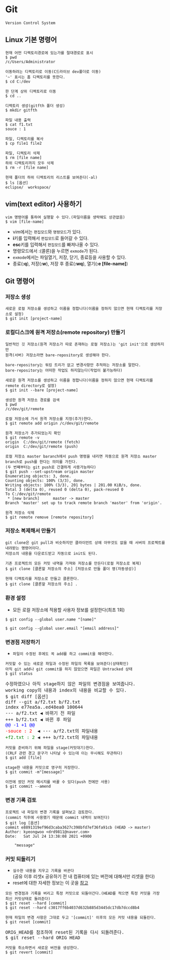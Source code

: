 # Git
``` 
Version Control System
```
## Linux 기본 명령어
```text
현재 어떤 디렉토리경로에 있는가를 절대경로로 표시
$ pwd
/c/Users/Administrator
```
```text
이동하려는 디렉토리로 이동(C드라이브 dev폴더로 이동)
'~' 표시는 홈 디렉토리를 뜻한다.
$ cd C:/dev
```
```text
한 단계 상위 디렉토리로 이동
$ cd ..
```
```text
디렉토리 생성(gitfth 폴더 생성)
$ mkdir gitfth
```
```text
파일 내용 출력
$ cat f1.txt
souce : 1
```
```text
파일, 디렉토리를 복사
$ cp file1 file2
```
```text
파일, 디렉토리 삭제
$ rm [file name]
하위 디렉토리까지 모두 삭제
$ rm -r [file name]
```
```text
현재 폴더의 하위 디렉토리의 리스트를 보여준다(-al)
$ ls [옵션]
eclipse/  workspace/
```

## vim(text editor) 사용하기
```text
vim 명령어를 통하여 실행할 수 있다.(파일이름을 생략해도 상관없음)
$ vim [file-name]
```
* vim에서는 `편집모드`와 `명령모드`가 있다.
* **i**키를 입력해서 `편집모드`로 들어갈 수 있다.
* **esc**키를 입력해서 `편집모드`를 빠져나올 수 있다.
* 명령모드에서 :(콜론)을 누르면 `exmode`가 된다.
* `exmode`에서는 파일열기, 저장, 닫기, 종료등을 사용할 수 있다.
* 종료(**:q**), 저장(**:w**), 저장 후 종료(**:wq**), 열기(**:e [file-name]**)
## Git 명령어
### 저장소 생성
```text
새로운 로컬 저장소를 생성하고 이름을 정합니다(이름을 정하지 않으면 현재 디렉토리를 저장소로 설정)
$ git init [project-name]
```
### 로컬디스크에 원격 저장소(remote repository) 만들기
```text
일반적인 깃 저장소(원격 저장소가 따로 존재하는 로컬 저장소)는 'git init'으로 생성하지만 
원격(서버) 저장소라면 bare-repository로 생성해야 한다. 

bare-repository는 워킹 트리가 없고 변경사항만 추적하는 저장소를 말한다.
bare-repository는 어떠한 작업도 하지않는다(작업이 불가능하다)
```
```text
새로운 원격 저장소를 생성하고 이름을 정합니다(이름을 정하지 않으면 현재 디렉토리를 remote directory로 설정)
$ git init --bare [project-name] 

생성한 원격 저장소 경로를 검색
$ pwd
/c/dev/git/remote

로컬 저장소에 가서 원격 저장소를 지정(추가)한다.
$ git remote add origin /c/dev/git/remote

원격 저장소가 추가되었는지 확인
$ git remote -v
origin  C:/dev/git/remote (fetch)
origin  C:/dev/git/remote (push)

로컬 저장소 master baranch에서 push 명령을 내리면 자동으로 원격 저장소 master branch로 push를 한다는 의미를 가진다.
(두 번째부터는 git push로 간결하게 사용가능하다)
$ git push --set-upstream origin master
Enumerating objects: 3, done.
Counting objects: 100% (3/3), done.
Writing objects: 100% (3/3), 201 bytes | 201.00 KiB/s, done.
Total 3 (delta 0), reused 0 (delta 0), pack-reused 0
To C:/dev/git/remote
 * [new branch]      master -> master
Branch 'master' set up to track remote branch 'master' from 'origin'.

원격 저장소 삭제
$ git remote remove [remote repository]
```
### 저장소 복제해서 만들기 
```text
git clone은 git pull과 비슷하지만 클라이언트 상에 아무것도 없을 때 서버의 프로젝트를 내려받는 명령어이다.
저장소의 내용을 다운로드받고 자동으로 init도 된다.

기존 프로젝트의 모든 커밋 내역을 가져와 저장소를 만든다(로컬 저장소로 복제)
$ git clone [클론할 저장소의 주소] [저장소로 만들 폴더 명(자동생성)]

현재 디렉토리를 저장소로 만들고 클론한다.
$ git clone [클론할 저장소의 주소] . 
```
### 환경 설정
* 모든 로컬 저장소에 적용할 사용자 정보를 설정한다(최초 1회)
```text
$ git config --global user.name "[name]"
```
```text
$ git config --global user.email "[email address]"
```
### 변경점 저장하기
* `파일이 수정된 후에도 꼭 add를 하고 commit을 해야한다.`
```text
커밋할 수 있는 새로운 파일과 수정된 파일의 목록을 보여준다(상태확인)
아직 git add나 git commit을 하지 않았으면 파일은 Untracked 상태
$ git status
```
<pre>
수정하였으나 아직 stage하지 않은 파일의 변경점을 보여줍니다.
working copy의 내용과 index의 내용을 비교할 수 있다.
$ git diff [옵션]
diff --git a/f2.txt b/f2.txt
index e77ea5a..ed48ea0 100644
--- a/f2.txt ◀ 바뀌기 전 파일
+++ b/f2.txt ◀ 바뀐 후 파일
<span style="color:blue">@@ -1 +1 @@</span>
<span style="color:red">-souce : 2</span>  ◀ --- a/f2.txt의 파일내용
<span style="color:green">+f2.txt : 2</span> ◀ +++ b/f2.txt의 파일내용
</pre>
```text
커밋을 준비하기 위해 파일을 stage(커밋대기)한다.
(CRLF 관련 경고 문구가 나타날 수 있는데 이는 무시해도 무관하다)
$ git add [file]
```
```text
stage한 내용을 커밋으로 영구히 저장한다.
$ git commit -m"[message]"

이전에 썼던 커밋 메시지를 바꿀 수 있다(push 전에만 사용) 
$ git commit --amend
```
### 변경 기록 검토
```text
프로젝트 내 파일의 변경 기록을 살펴보고 검토한다.
(commit 직후에 사용했기 때문에 commit 내역이 보여진다)
$ git log [옵션]
commit e8891319ef96d3caba3627c398bfd7ef36fa91cb (HEAD -> master)
Author: kyeongwoo <drd9811@naver.com>
Date:   Sat Jul 24 13:38:08 2021 +0900

    "message"
```
### 커밋 되돌리기
* `실수한 내용을 지우고 기록을 바꾼다`<br/>
(공유 이후 리셋x 공유하기 전 내 컴퓨터에 있는 버전에 대해서만 리셋을 한다)
* reset에 대한 자세한 정보는 이 곳을 <a href="https://github.com/RyuKyeongWoo/TIL/blob/main/Git/gitMechanism2.md">참고</a>
```text
모든 변경점과 기록을 버리고 특정 커밋으로 되돌아간다.(HEAD를 적으면 특정 커밋을 가장 최신 커밋상태로 돌려준다)
$ git reset --hard [commit]
$ git reset --hard c3017ff6b4037d632b885d3445dc17db7dccd8b4

현재 파일의 변경 사항은 그대로 두고 '[commit]' 이후의 모든 커밋 내용을 되돌린다.
$ git reset [commit]
```
<pre>
ORIG_HEAD를 참조하여 reset된 기록을 다시 되돌려준다. 
$ git reset --hard ORIG_HEAD 
</pre>
```text
커밋을 취소하면서 새로운 버전을 생성한다.
$ git revert [commit]
```


